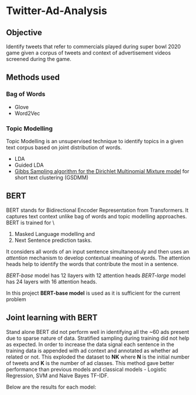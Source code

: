 # Twitter-Ad-Analysis

## Objective
Identify tweets that refer to commercials played during super bowl 2020 game given a corpus of tweets and context of advertisement videos screened during the game. 

## Methods used
### Bag of Words
- Glove
- Word2Vec

### Topic Modelling
Topic Modelling is an unsupervised technique to identify topics in a given text corpus based on joint distribution of words. 
- LDA 
- Guided LDA
- [Gibbs Sampling algorithm for the Dirichlet Multinomial Mixture model](http://dbgroup.cs.tsinghua.edu.cn/wangjy/papers/KDD14-GSDMM.pdf) for short text clustering (GSDMM)

## BERT
 BERT stands for Bidirectional Encoder Representation from Transformers. It captures text context unlike bag of words and topic modelling approaches. BERT is trained for \
 1. Masked Language modelling and 
 2. Next Sentence prediction tasks. 
 
 It considers all words of an input sentence simultaneosuly and then uses an _attention_ mechanism to develop contextual meaning of words. The attention heads help to identify the words that contribute the most in a sentence. 

_BERT-base_ model has 12 llayers with 12 attention heads
_BERT-large_ model has 24 layers with 16 attention heads. 

In this project __BERT-base model__ is used as it is sufficient for the current problem

## Joint learning with BERT

Stand alone BERT did not perform well in identifying all the ~60 ads present due to sparse nature of data. Stratified sampling during training did not help as expected. In order to increase the data signal each sentence in the training data is appended with ad context and annotated as whether ad related or not. This exploded the dataset to __NK__ where __N__ is the initial number of tweets and __K__ is the number of ad classes. This method gave better performance than previous models and classical models - Logistic Regression, SVM and Naive Bayes TF-IDF. 

Below are the results for each model:



